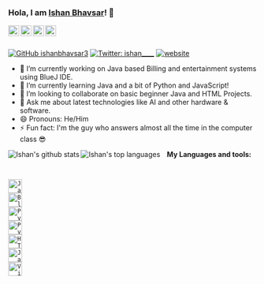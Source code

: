 ### Hola, I am [Ishan Bhavsar](https://linktr.ee/itsishan_)! 👋

<a href="https://twitter.com/___ishan_______">
  <img align="left" alt="Ishan's Twitter" width="22px" src="https://cdn.jsdelivr.net/npm/simple-icons@v3/icons/twitter.svg" />
</a>
<a href="https://github.com/ishanbhavsar3">
  <img align="left" alt="Ishan's Github" width="22px" src="https://cdn.jsdelivr.net/npm/simple-icons@v3/icons/github.svg" />
</a>
<a href="https://t.me/ishan0303">
  <img align="left" alt="Ishan's Telegram" width="22px" src="https://cdn.jsdelivr.net/npm/simple-icons@v3/icons/telegram.svg" />
</a>
<a href="https://instagram.com/ishan_0303/">
  <img align="left" alt="Ishan's Instagram" width="22px" src="https://cdn.jsdelivr.net/npm/simple-icons@v3/icons/instagram.svg" />
</a>

<br/>
<br/>

[![GitHub ishanbhavsar3](https://img.shields.io/github/followers/ishanbhavsar3?label=follow&style=social)](https://github.com/ishanbhavsar3)
[![Twitter: ___ishan_______](https://img.shields.io/twitter/follow/___ishan_______?style=social)](https://twitter.com/___ishan_______)
[![website](https://img.shields.io/badge/PersonalWebpage-linktr.ee/itsishan_-2648ff?style=flat-square&logo=google-chrome)](https://linktr.ee/itsishan_)

- 🔭 I’m currently working on Java based Billing and entertainment systems using BlueJ IDE.
- 🌱 I’m currently learning Java and a bit of Python and JavaScript!
- 👯 I’m looking to collaborate on basic beginner Java and HTML Projects.
- 💬 Ask me about latest technologies like AI and other hardware & software.
- 😄 Pronouns: He/Him
- ⚡ Fun fact: I'm the guy who answers almost all the time in the computer class 😎

 <img align="left" src="https://github-readme-stats.vercel.app/api?username=ishanbhavsar3&show_icons=true&theme=light&line_height=27" alt="Ishan's github stats"/>
  
  <img align="left" src="https://github-readme-stats.vercel.app/api/top-langs/?username=ishanbhavsar3&theme=light&hide_langs_below=1" alt = "Ishan's top languages"/>


<center>

<a>
  
**My Languages and tools:**

<code>
  
  <img align="left" alt="Java" width="28px" src="https://cdn4.iconfinder.com/data/icons/logos-and-brands/512/181_Java_logo_logos-512.png" style="max-width:100%;">

<img align="left" alt="BlueJ" width="28px" src="https://www.bluej.org/bluej-icons/bluej-vista.ico" style="max-width:100%;"> 

<img align="left" alt="Python" width="28px" src="https://upload.wikimedia.org/wikipedia/commons/thumb/c/c3/Python-logo-notext.svg/1200px-Python-logo-notext.svg.png" style="max-width:100%;">

<img align="left" alt="PyCharm" width="28px" src="https://upload.wikimedia.org/wikipedia/commons/thumb/a/a1/PyCharm_Logo.svg/1024px-PyCharm_Logo.svg.png" style="max-width:100%;">

<img align="left" alt="HTML5" width="28px" src="https://www.w3.org/html/logo/downloads/HTML5_Logo_512.png" style="max-width:100%;">
 
<img align="left" alt="JavaScript" width="28px" src="https://cdn.icon-icons.com/icons2/2108/PNG/512/javascript_icon_130900.png" style="max-width:100%;">

<img align="left" alt="Visual Studio Code" width="28px" src="https://user-images.githubusercontent.com/674621/71187801-14e60a80-2280-11ea-94c9-e56576f76baf.png" style="max-width:100%;">

</code>
</a>

